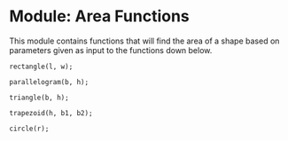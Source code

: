 # Module: Area Functions
This module contains functions that will find the area of a shape based on parameters given as input to the functions down below.

```
rectangle(l, w);
```

```
parallelogram(b, h);
```

```
triangle(b, h);
```

```
trapezoid(h, b1, b2);
```

```
circle(r);
```
